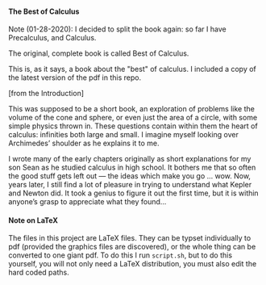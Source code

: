 #### The Best of Calculus

Note (01-28-2020):  I decided to split the book again:  so far I have Precalculus, and Calculus.

The original, complete book is called Best of Calculus.

This is, as it says, a book about the "best" of calculus.  I included a copy of the latest version of the pdf in this repo.

[from the Introduction]

This was supposed to be a short book, an exploration of problems like the volume of the cone and sphere, or even just the area of a circle, with some simple physics thrown in. These questions contain within them the heart of calculus: infinities both large and small. I imagine myself looking over Archimedes’ shoulder as he explains it to me.

I wrote many of the early chapters originally as short explanations for my son Sean as he studied calculus in high school. It bothers me that so often the good stuff gets left out — the ideas which make you go ... wow. Now, years later, I still find a lot of pleasure in trying to understand what Kepler and Newton did. It took a genius to figure it out the first time, but it is within anyone’s grasp to appreciate what they found...

#### Note on LaTeX

The files in this project are LaTeX files.  They can be typset individually to pdf (provided the graphics files are discovered), or the whole thing can be converted to one giant pdf.  To do this I run ``script.sh``, but to do this yourself, you will not only need a LaTeX distribution, you must also edit the hard coded paths.